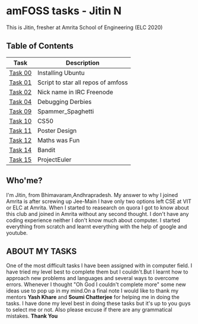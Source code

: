 # **amFOSS tasks - Jitin N**

This is Jitin, fresher at Amrita School of Engineering (ELC 2020)

## **Table of Contents**

| Task |     Description |
| --- | --- |
| [Task 00](https://github.com/nj7782/amfoss-tasks/tree/main/Task%201)  | Installing Ubuntu |
| [Task 01](https://github.com/nj7782/amfoss-tasks/tree/main/Task%201)   | Script to star all repos of amfoss |
| [Task 02](https://github.com/nj7782/amfoss-tasks/tree/main/Task%201)   | Nick name in IRC Freenode |
| [Task 04](https://github.com/nj7782/amfoss-tasks/tree/main/Task%204)  | Debugging Derbies |
| [Task 09](https://github.com/nj7782/amfoss-tasks/tree/main/Task%209)   | Spammer_Spaghetti |
| [Task 10](https://github.com/nj7782/amfoss-tasks/tree/main/Task%2010)   | CS50  |
| [Task 11](https://github.com/nj7782/amfoss-tasks/tree/main/Task%2011)   | Poster Design |  
| [Task 12](https://github.com/nj7782/amfoss-tasks/tree/main/Task%2012)   | Maths was Fun |
| [Task 14](https://github.com/nj7782/amfoss-tasks/tree/main/Task%2014)   | Bandit | 
| [Task 15](https://github.com/nj7782/amfoss-tasks/tree/main/Task%2015)   | ProjectEuler |


## Who'me?

I'm Jitin, from Bhimavaram,Andhrapradesh. My answer to why I joined Amrita is after screwing up Jee-Main I have only two options left CSE at VIT or ELC at Amrita. When I started to reasearch on quora I got to know about this club and joined in Amrita without any second thought. I don't have any coding experience neither I don't know much about computer. I started everything from scratch and learnt everything with the help of google and youtube.


## ABOUT MY TASKS

One of the most difficult tasks I have been assigned with in computer field. I have tried my level best to complete them but I couldn't.But I learnt how to approach new problems and languages and several ways to overcome errors. Whenever I thought "Oh God I couldn't complete more" some new ideas use to pop up in my mind.On a final note I would like to thank my mentors **Yash Khare** and **Soumi Chatterjee** for helping me in doing the tasks. I have done my level best in doing these tasks but it's up to you guys to select me or not. Also please excuse if there are any grammatical mistakes. 
**Thank You**


